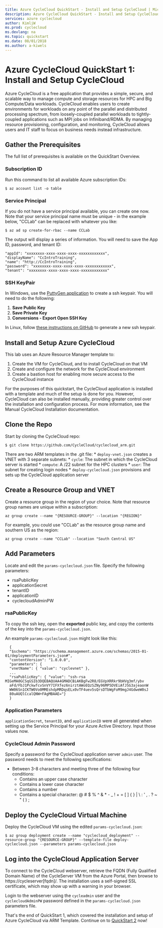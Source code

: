 ```yaml
---
title: Azure CycleCloud QuickStart - Install and Setup CycleCloud | Microsoft Docs
description: Azure CycleCloud QuickStart - Install and Setup CycleCloud
services: azure cyclecloud
author: KimliW
ms.prod: cyclecloud
ms.devlang: na
ms.topic: quickstart
ms.date: 08/01/2018
ms.author: a-kiwels
---
```


# Azure CycleCloud QuickStart 1: Install and Setup CycleCloud

Azure CycleCloud is a free application that provides a simple, secure, and scalable way to manage compute and storage resources for HPC and Big Compute/Data workloads. CycleCloud enables users to create environments for workloads on any point of the parallel and distributed processing spectrum, from loosely-coupled parallel workloads to tightly-coupled applications such as MPI jobs on Infiniband/RDMA. By managing resource provisioning, configuration, and monitoring, CycleCloud allows users and IT staff to focus on business needs instead infrastructure.

## Gather the Prerequisites

The full list of prerequisites is available on the QuickStart Overview.

### Subscription ID

Run this command to list all available Azure subscription IDs:

``` CLI
$ az account list -o table
```

### Service Principal

If you do not have a service principal available, you can create one now. Note that your service principal name must be unique - in the example below, "CCLab" can be replaced with whatever you like:

``` CLI
$ az ad sp create-for-rbac --name CCLab
```

The output will display a series of information. You will need to save the App ID, password, and tenant ID:

    "appId": "xxxxxxxx-xxxx-xxxx-xxxx-xxxxxxxxxxxx",
    "displayName": "CcIntroTraining",
    "name": "http://CcIntroTraining",
    "password": "xxxxxxxx-xxxx-xxxx-xxxx-xxxxxxxxxxxx",
    "tenant": "xxxxxxxx-xxxx-xxxx-xxxx-xxxxxxxxxxxx"

### SSH KeyPair

In Windows, use the [PuttyGen application](https://www.ssh.com/ssh/putty/windows/puttygen#sec-Creating-a-new-key-pair-for-authentication) to create a ssh keypair. You will need to do the following:

  1. **Save Public Key**
  2. **Save Private Key**
  3. **Conversions - Export Open SSH Key**

In Linux, follow [these instructions on GitHub](https://help.github.com/articles/generating-a-new-ssh-key-and-adding-it-to-the-ssh-agent/) to generate a new ssh keypair.

## Install and Setup Azure CycleCloud

This lab uses an Azure Resource Manager template to:
1.	Create the VM for CycleCloud, and to install CycleCloud on that VM
2.	Create and configure the network for the CycleCloud environment
3.	Create a bastion host for enabling more secure access to the CycleCloud instance

For the purposes of this quickstart, the CycleCloud application is installed with a template and much of the setup is done for you. However, CycleCloud can also be installed manually, providing greater control over the installation and configuration process. For more information, see the Manual CycleCloud Installation documentation.

## Clone the Repo

Start by cloning the CycleCloud repo:

``` CLI
$ git clone https://github.com/CycleCloud/cyclecloud_arm.git
```

There are two ARM templates in the .git file:
      * `deploy-vnet.json` creates a VNET with 3 separate subnets:
        *	`cycle`: The subnet in which the CycleCloud server is started
        *	`compute`: A /22 subnet for the HPC clusters
        *	`user`: The subnet for creating login nodes
      *	`deploy-cyclecloud.json` provisions and sets up the CycleCloud application server

## Create a Resource Group and VNET

Create a resource group in the region of your choice. Note that resource group names are unique within a subscription:

``` CLI
az group create --name "{RESOURCE-GROUP}" --location "{REGION}"
```

For example, you could use "CCLab" as the resource group name and southern US as the region:

``` CLI
az group create --name "CCLab" --location "South Central US"
```

## Add Parameters

Locate and edit the `params-cyclecloud.json` file. Specify the following parameters:

* rsaPublicKey
* applicationSecret
* tenantID
* applicationID
* cyclecloudAdminPW

### rsaPublicKey

To copy the ssh key, open the **exported** public key, and copy the contents of the key into the `params-cyclecloud.json`.

An example `params-cyclecloud.json` might look like this:

      {
      "$schema": "https://schema.management.azure.com/schemas/2015-01-01/deploymentParameters.json#",
      "contentVersion": "1.0.0.0",
      "parameters": {
      "vnetName": { "value": "cyclevnet" },
      ...
      "rsaPublicKey": { "value": "ssh-rsa MIGeMA0GCSqGSIb3DQEBAQUAA4GMADCBiAKBgFw2R8/EGVpXRRkr9bHVg3mf/ybv
      aFd/FbJ1PckwfcvSnVY7IFXfez6nirztAWoEQzSZNy96MP5DVEiAfJSG3ajeaonW
      WW06Sn1CKTW0Vo0MMEshdpMRDqsELx0vTF4uev5sQrsDTbWgFoM9mgJ4GdweW0sJ
      80uAUQlCcalQNW+FAgMBAAE="}
      }

### Application Parameters

`applicationSecret`, `tenantID`, and `applicationID` were all generated when setting up the Service Principal for your Azure Active Directory. Input those values now.

### CycleCloud Admin Password

Specify a password for the CycleCloud application server `admin` user. The password needs to meet the following specifications:

* Between 3-8 characters and meeting three of the following four conditions:
   - Contains an upper case character
   - Contains a lower case character
   - Contains a number
   - Contains a special character: @ # $ % ^ & * - _ ! + = [ ] { } | \ : ' , . ?  ~ " ( ) ;

## Deploy the CycleCloud Virtual Machine

Deploy the CycleCloud VM using the edited `params-cyclecloud.json`:

``` CLI
$ az group deployment create --name "cyclecloud_deployment" --resource-group "{RESOURCE-GROUP}" --template-file deploy-cyclecloud.json --parameters params-cyclecloud.json
```

## Log into the CycleCloud Application Server

To connect to the CycleCloud webserver, retrieve the FQDN (Fully Qualified Domain Name) of the CycleServer VM from the Azure Portal, then browse to https://cycleserver[fqdn]/. The installation uses a self-signed SSL certificate, which may show up with a warning in your browser.

Login to the webserver using the `cycleadmin` user and the `cyclecloudAdminPW` password defined in the `params-cyclecloud.json` parameters file.

That's the end of QuickStart 1, which covered the installation and setup of Azure CycleCloud via ARM Template. Continue on to [QuickStart 2](https://docs.microsoft.com/en-us/azure/cyclecloud/quickstart-create-and-run-cluster) now!
